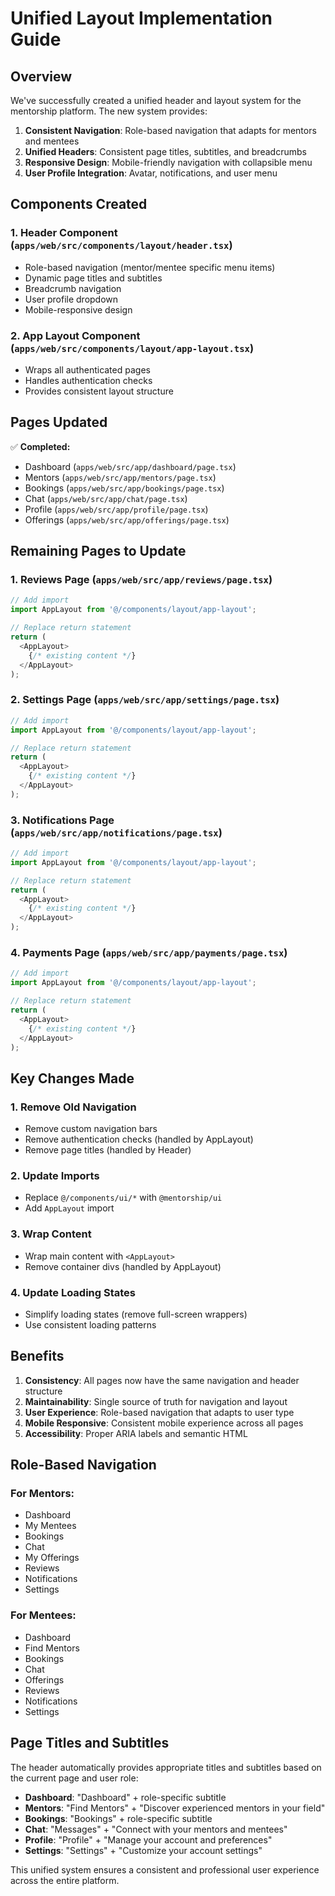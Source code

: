 # Unified Layout Implementation Guide

## Overview
We've successfully created a unified header and layout system for the mentorship platform. The new system provides:

1. **Consistent Navigation**: Role-based navigation that adapts for mentors and mentees
2. **Unified Headers**: Consistent page titles, subtitles, and breadcrumbs
3. **Responsive Design**: Mobile-friendly navigation with collapsible menu
4. **User Profile Integration**: Avatar, notifications, and user menu

## Components Created

### 1. Header Component (`apps/web/src/components/layout/header.tsx`)
- Role-based navigation (mentor/mentee specific menu items)
- Dynamic page titles and subtitles
- Breadcrumb navigation
- User profile dropdown
- Mobile-responsive design

### 2. App Layout Component (`apps/web/src/components/layout/app-layout.tsx`)
- Wraps all authenticated pages
- Handles authentication checks
- Provides consistent layout structure

## Pages Updated

✅ **Completed:**
- Dashboard (`apps/web/src/app/dashboard/page.tsx`)
- Mentors (`apps/web/src/app/mentors/page.tsx`)
- Bookings (`apps/web/src/app/bookings/page.tsx`)
- Chat (`apps/web/src/app/chat/page.tsx`)
- Profile (`apps/web/src/app/profile/page.tsx`)
- Offerings (`apps/web/src/app/offerings/page.tsx`)

## Remaining Pages to Update

### 1. Reviews Page (`apps/web/src/app/reviews/page.tsx`)
```typescript
// Add import
import AppLayout from '@/components/layout/app-layout';

// Replace return statement
return (
  <AppLayout>
    {/* existing content */}
  </AppLayout>
);
```

### 2. Settings Page (`apps/web/src/app/settings/page.tsx`)
```typescript
// Add import
import AppLayout from '@/components/layout/app-layout';

// Replace return statement
return (
  <AppLayout>
    {/* existing content */}
  </AppLayout>
);
```

### 3. Notifications Page (`apps/web/src/app/notifications/page.tsx`)
```typescript
// Add import
import AppLayout from '@/components/layout/app-layout';

// Replace return statement
return (
  <AppLayout>
    {/* existing content */}
  </AppLayout>
);
```

### 4. Payments Page (`apps/web/src/app/payments/page.tsx`)
```typescript
// Add import
import AppLayout from '@/components/layout/app-layout';

// Replace return statement
return (
  <AppLayout>
    {/* existing content */}
  </AppLayout>
);
```

## Key Changes Made

### 1. Remove Old Navigation
- Remove custom navigation bars
- Remove authentication checks (handled by AppLayout)
- Remove page titles (handled by Header)

### 2. Update Imports
- Replace `@/components/ui/*` with `@mentorship/ui`
- Add `AppLayout` import

### 3. Wrap Content
- Wrap main content with `<AppLayout>`
- Remove container divs (handled by AppLayout)

### 4. Update Loading States
- Simplify loading states (remove full-screen wrappers)
- Use consistent loading patterns

## Benefits

1. **Consistency**: All pages now have the same navigation and header structure
2. **Maintainability**: Single source of truth for navigation and layout
3. **User Experience**: Role-based navigation that adapts to user type
4. **Mobile Responsive**: Consistent mobile experience across all pages
5. **Accessibility**: Proper ARIA labels and semantic HTML

## Role-Based Navigation

### For Mentors:
- Dashboard
- My Mentees
- Bookings
- Chat
- My Offerings
- Reviews
- Notifications
- Settings

### For Mentees:
- Dashboard
- Find Mentors
- Bookings
- Chat
- Offerings
- Reviews
- Notifications
- Settings

## Page Titles and Subtitles

The header automatically provides appropriate titles and subtitles based on the current page and user role:

- **Dashboard**: "Dashboard" + role-specific subtitle
- **Mentors**: "Find Mentors" + "Discover experienced mentors in your field"
- **Bookings**: "Bookings" + role-specific subtitle
- **Chat**: "Messages" + "Connect with your mentors and mentees"
- **Profile**: "Profile" + "Manage your account and preferences"
- **Settings**: "Settings" + "Customize your account settings"

This unified system ensures a consistent and professional user experience across the entire platform.
